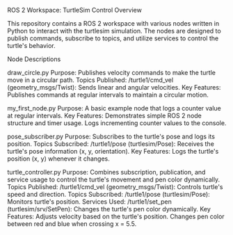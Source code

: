 ROS 2 Workspace: TurtleSim Control
Overview

This repository contains a ROS 2 workspace with various nodes written in Python to interact with the turtlesim simulation. The nodes are designed to publish commands, subscribe to topics, and utilize services to control the turtle's behavior.

Node Descriptions

draw_circle.py
        Purpose: Publishes velocity commands to make the turtle move in a circular path.
        Topics Published:
            /turtle1/cmd_vel (geometry_msgs/Twist): Sends linear and angular velocities.
        Key Features:
            Publishes commands at regular intervals to maintain a circular motion.

my_first_node.py
        Purpose: A basic example node that logs a counter value at regular intervals.
        Key Features:
            Demonstrates simple ROS 2 node structure and timer usage.
            Logs incrementing counter values to the console.

pose_subscriber.py
        Purpose: Subscribes to the turtle's pose and logs its position.
        Topics Subscribed:
            /turtle1/pose (turtlesim/Pose): Receives the turtle's pose information (x, y, orientation).
        Key Features:
            Logs the turtle's position (x, y) whenever it changes.

turtle_controller.py
        Purpose: Combines subscription, publication, and service usage to control the turtle's movement and pen color dynamically.
        Topics Published:
            /turtle1/cmd_vel (geometry_msgs/Twist): Controls turtle's speed and direction.
        Topics Subscribed:
            /turtle1/pose (turtlesim/Pose): Monitors turtle's position.
        Services Used:
            /turtle1/set_pen (turtlesim/srv/SetPen): Changes the turtle's pen color dynamically.
        Key Features:
            Adjusts velocity based on the turtle's position.
            Changes pen color between red and blue when crossing x = 5.5.
